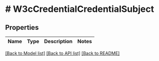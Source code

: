 # # W3cCredentialCredentialSubject

## Properties

| Name | Type | Description | Notes |
| ---- | ---- | ----------- | ----- |

[[Back to Model list]](../../README.md#models) [[Back to API list]](../../README.md#endpoints) [[Back to README]](../../README.md)
